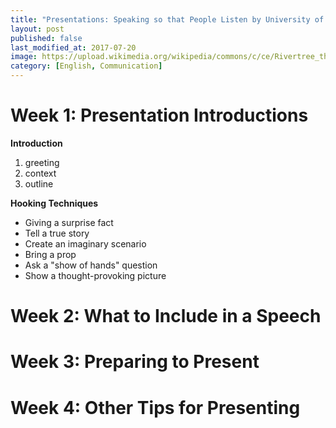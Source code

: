 ```yaml
---
title: "Presentations: Speaking so that People Listen by University of California, Irvine"
layout: post
published: false
last_modified_at: 2017-07-20
image: https://upload.wikimedia.org/wikipedia/commons/c/ce/Rivertree_thirds_md.gif
category: [English, Communication]
---
```



<!--more-->

# Week 1: Presentation Introductions

**Introduction**
1. greeting
2. context
3. outline

**Hooking Techniques**
* Giving a surprise fact
* Tell a true story
* Create an imaginary scenario
* Bring a prop
* Ask a "show of hands" question
* Show a thought-provoking picture

# Week 2: What to Include in a Speech

# Week 3: Preparing to Present

# Week 4: Other Tips for Presenting